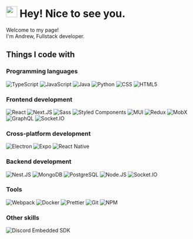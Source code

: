 <div>
  <h1>
    <img src="https://emojis.slackmojis.com/emojis/images/1531849430/4246/blob-sunglasses.gif?1531849430" width="30" />
    Hey! Nice to see you.
  </h1>
  <p>
    Welcome to my page! <br />
    I'm Andrew, Fullstack developer.
  </p>
  <h2>Things I code with</h2>
  <div>
    <h3>Programming languages</h3>
    <div>
      <img
        alt="TypeScript"
        src="https://img.shields.io/badge/-TypeScript-3b96b5?style=flat-square&logo=typescript&logoColor=white"
      />
      <img
        alt="JavaScript"
        src="https://img.shields.io/badge/-JavaScript-3894a8?style=flat-square&logo=javascript&logoColor=white"
      />
      <img
        alt="Java"
        src="https://img.shields.io/badge/-Java-35879c?style=flat-square&logo=coffeescript&logoColor=white"
      />
      <img alt="Python" src="https://img.shields.io/badge/Python-317888?style=flat-square&logo=python&logoColor=white" />
      <img alt="CSS" src="https://img.shields.io/badge/-CSS-276574?style=flat-square&logo=css3&logoColor=white" />
      <img alt="HTML5" src="https://img.shields.io/badge/-HTML5-1f4a53?style=flat-square&logo=html5&logoColor=white" />
    </div>
  </div>
  <div>
    <h3>Frontend development</h3>
    <div>
      <img alt="React" src="https://img.shields.io/badge/-React-589bde?style=flat-square&logo=react&logoColor=white" />
      <img
        alt="Next.JS"
        src="https://img.shields.io/badge/Next.js-548bc2?style=flat-square&logo=nextdotjs&logoColor=white"
      />
      <img alt="Sass" src="https://img.shields.io/badge/-Sass-4c7db2?style=flat-square&logo=sass&logoColor=white" />
      <img
        alt="Styled Components"
        src="https://img.shields.io/badge/-Styled_Components-3e73a4?style=flat-square&logo=styled-components&logoColor=white"
      />
      <img alt="MUI" src="https://img.shields.io/badge/-MUI-335f8e?style=flat-square&logo=mui&logoColor=white" />
      <img alt="Redux" src="https://img.shields.io/badge/-Redux-265b8e?style=flat-square&logo=redux&logoColor=white" />
      <img alt="MobX" src="https://img.shields.io/badge/-MobX-204f82?style=flat-square&logo=mobx&logoColor=white" />
      <img
        alt="GraphQL"
        src="https://img.shields.io/badge/-GraphQL-0e4770?style=flat-square&logo=graphql&logoColor=white"
      />
      <img
        alt="Socket.IO"
        src="https://img.shields.io/badge/-Socket.IO-0b3f6a?style=flat-square&logo=socket.io&logoColor=white"
      />
    </div>
  </div>
  <div>
    <h3>Cross-platform development</h3>
    <div>
      <img
        alt="Electron"
        src="https://img.shields.io/badge/Electron-265e6f?style=flat-square&logo=electron&logoColor=white"
      />
      <img alt="Expo" src="https://img.shields.io/badge/Expo-1e5969?style=flat-square&logo=expo&logoColor=white" />
      <img
        alt="React Native"
        src="https://img.shields.io/badge/React_Native-174956.svg?style=flat-square&logo=react&logoColor=white"
      />
    </div>
  </div>
  <div>
    <h3>Backend development</h3>
    <div>
      <img
        alt="Nest.JS"
        src="https://img.shields.io/badge/-Nest.JS-22b85f?style=flat-square&logo=nestjs&logoColor=white"
      />
      <img
        alt="MongoDB"
        src="https://img.shields.io/badge/-MongoDB-1f9f57?style=flat-square&logo=mongodb&logoColor=white"
      />
      <img
        alt="PostgreSQL"
        src="https://img.shields.io/badge/-PostgreSQL-1b864a?style=flat-square&logo=postgresql&logoColor=white"
      />
      <img
        alt="Node.JS"
        src="https://img.shields.io/badge/-Node.JS-146e39?style=flat-square&logo=Node.js&logoColor=white"
      />
      <img
        alt="Socket.IO"
        src="https://img.shields.io/badge/-Socket.IO-205d3a?style=flat-square&logo=socket.io&logoColor=white"
      />
    </div>
  </div>
  <div>
    <h3>Tools</h3>
    <div>
      <img
        alt="Webpack"
        src="https://img.shields.io/badge/-Webpack-c0462b?style=flat-square&logo=webpack&logoColor=white"
      />
      <img
        alt="Docker"
        src="https://img.shields.io/badge/-Docker-a8361c?style=flat-square&logo=docker&logoColor=white"
      />
      <img
        alt="Prettier"
        src="https://img.shields.io/badge/-Prettier-973927?style=flat-square&logo=prettier&logoColor=white"
      />
      <img alt="Git" src="https://img.shields.io/badge/-Git-882715?style=flat-square&logo=git&logoColor=white" />
      <img alt="NPM" src="https://img.shields.io/badge/-NPM-601b0f?style=flat-square&logo=npm&logoColor=white" />
    </div>
  </div>
  <div>
    <h3>Other skills</h3>
    <div>
      <img
        alt="Discord Embedded SDK"
        src="https://img.shields.io/badge/Discord_Embedded_SDK-4b5969?style=flat-square&logo=discord&logoColor=white"
      />
    </div>
  </div>
</div>
